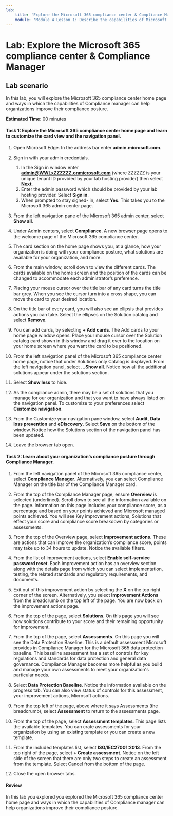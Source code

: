 ```yaml
---
lab:
    title: 'Explore the Microsoft 365 compliance center & Compliance Manager'
    module: 'Module 4 Lesson 1: Describe the capabilities of Microsoft compliance solutions: Describe the compliance management capabilities in Microsoft'
---
```



# Lab: Explore the Microsoft 365 compliance center & Compliance Manager

## Lab scenario
In this lab, you will explore the Microsoft 365 compliance center home page and ways in which the capabilities of Compliance manager can help organizations improve their compliance posture.


**Estimated Time**: 00 minutes

#### Task 1: Explore the Microsoft 365 compliance center home page and learn to customize the card view and the navigation panel.

1.	Open Microsoft Edge. In the address bar enter **admin.microsoft.com**.

1. Sign in with your admin credentials.
    1. In the Sign in window enter **admin@WWLxZZZZZZ.onmicrosoft.com** (where ZZZZZZ is your unique tenant ID provided by your lab hosting provider) then select **Next**.
    1. Enter the admin password which should be provided by your lab hosting provider. Select **Sign in**.
    1. When prompted to stay signed- in, select **Yes**. This takes you to the Microsoft 365 admin center page.

1. From the left navigation pane of the Microsoft 365 admin center, select **Show all**.

1. Under Admin centers, select **Compliance**.  A new browser page opens to the welcome page of the Microsoft 365 compliance center.  
1. The card section on the home page shows you, at a glance, how your organization is doing with your compliance posture, what solutions are available for your organization, and more.
1. From the main window, scroll down to view the different cards. The cards available on the home screen and the position of the cards can be changed to accommodate each administrator’s preference.  
1. Placing your mouse cursor over the title bar of any card turns the title bar grey.  When you see the cursor turn into a cross shape, you can move the card to your desired location.
1. On the title bar of every card, you will also see an ellipsis that provides actions you can take.  Select the ellipses on the Solution catalog and select **Remove**.
1. You can add cards, by selecting **+ Add cards**.  The Add cards to your home page window opens.  Place your mouse cursor over the Solution catalog card shown in this window and drag it over to the location on your home screen where you want the card to be positioned.
1. From the left navigation panel of the Microsoft 365 compliance center home page, notice that under Solutions only Catalog is displayed.  From the left navigation panel, select **...Show all**.  Notice how all the additional solutions appear under the solutions section.  
1. Select **Show less** to hide.
1. As the compliance admin, there may be a set of solutions that you manage for our organization and that you want to have always listed on the navigation panel.  To customize to your preferences select **Customize navigation**.  
1. From the Customize your navigation pane window, select **Audit**, **Data loss prevention** and **eDiscovery**.  Select **Save** on the bottom of the window.  Notice how the Solutions section of the navigation panel has been updated.
1. Leave the browser tab open.

#### Task 2: Learn about your organization’s compliance posture through Compliance Manager.

1. From the left navigation panel of the Microsoft 365 compliance center, select **Compliance Manager**.  Alternatively, you can select Compliance Manager on the title bar of the Compliance Manager card.

1. From the top of the Compliance Manager page, ensure **Overview** is selected (underlined). Scroll down to see all the information available on the page.  Information on this page includes your compliance score, as a percentage and based on your points achieved and Microsoft managed points achieved.   You will see Key improvement actions, Solutions that effect your score and compliance score breakdown by categories or assessments.

1. From the top of the Overview page, select **Improvement actions**.  These are actions that can improve the organization’s compliance score, points may take up to 34 hours to update.  Notice the available filters.

1. From the list of improvement actions, select **Enable self-service password reset**.  Each improvement action has an overview section along with the details page from which you can select implementation, testing, the related standards and regulatory requirements, and documents.

1. Exit out of this improvement action by selecting the **X** on the top right corner of the screen.  Alternatively, you select **Improvement Actions** from the breadcrumb on the top left of the page.  You are now back on the improvement actions page.

1. From the top of the page, select **Solutions**. On this page you will see how solutions contribute to your score and their remaining opportunity for improvement.

1. From the top of the page, select **Assessments**. On this page you will see the Data Protection Baseline.  This is a default assessment Microsoft provides in Compliance Manager for the Microsoft 365 data protection baseline.  This baseline assessment has a set of controls for key regulations and standards for data protection and general data governance. Compliance Manager becomes more helpful as you build and manage your own assessments to meet your organization's particular needs.

1. Select **Data Protection Baseline**.  Notice the information available on the progress tab.  You can also view status of controls for this assessment, your improvement actions, Microsoft actions.  

1. From the top left of the page, above where it says Assessments (the breadcrumb), select **Assessment** to return to the assessments page.  

1. From the top of the page, select **Assessment templates**.  This page lists the available templates. You can crate assessments for your organization by using an existing template or you can create a new template.
 
1. From the included templates list, select **ISO/IEC27001:2013**. From the top right of the page, select **+ Create assessment**.  Notice on the left side of the screen that there are only two steps to create an assessment from the template.  Select Cancel from the bottom of the page.

1. Close the open browser tabs.


#### Review
In this lab you explored you explored the Microsoft 365 compliance center home page and ways in which the capabilities of Compliance manager can help organizations improve their compliance posture.